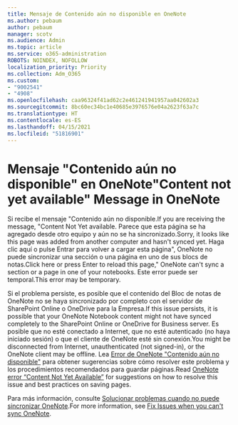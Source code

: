 ```yaml
---
title: Mensaje de Contenido aún no disponible en OneNote
ms.author: pebaum
author: pebaum
manager: scotv
ms.audience: Admin
ms.topic: article
ms.service: o365-administration
ROBOTS: NOINDEX, NOFOLLOW
localization_priority: Priority
ms.collection: Adm_O365
ms.custom:
- "9002541"
- "4908"
ms.openlocfilehash: caa96324f41ad62c2e461241941957aa042602a3
ms.sourcegitcommit: 8bc60ec34bc1e40685e3976576e04a2623f63a7c
ms.translationtype: HT
ms.contentlocale: es-ES
ms.lasthandoff: 04/15/2021
ms.locfileid: "51816901"
---
```

# <a name="content-not-yet-available-message-in-onenote"></a><span data-ttu-id="840f1-102">Mensaje "Contenido aún no disponible" en OneNote</span><span class="sxs-lookup"><span data-stu-id="840f1-102">"Content not yet available" Message in OneNote</span></span>

<span data-ttu-id="840f1-103">Si recibe el mensaje "Contenido aún no disponible.</span><span class="sxs-lookup"><span data-stu-id="840f1-103">If you are receiving the message, "Content Not Yet available.</span></span> <span data-ttu-id="840f1-104">Parece que esta página se ha agregado desde otro equipo y aún no se ha sincronizado.</span><span class="sxs-lookup"><span data-stu-id="840f1-104">Sorry, it looks like this page was added from another computer and hasn't synced yet.</span></span> <span data-ttu-id="840f1-105">Haga clic aquí o pulse Entrar para volver a cargar esta página", OneNote no puede sincronizar una sección o una página en uno de sus blocs de notas.</span><span class="sxs-lookup"><span data-stu-id="840f1-105">Click here or press Enter to reload this page," OneNote can't sync a section or a page in one of your notebooks.</span></span> <span data-ttu-id="840f1-106">Este error puede ser temporal.</span><span class="sxs-lookup"><span data-stu-id="840f1-106">This error may be temporary.</span></span>

<span data-ttu-id="840f1-107">Si el problema persiste, es posible que el contenido del Bloc de notas de OneNote no se haya sincronizado por completo con el servidor de SharePoint Online o OneDrive para la Empresa.</span><span class="sxs-lookup"><span data-stu-id="840f1-107">If this issue persists, it is possible that your OneNote Notebook content might not have synced completely to the SharePoint Online or OneDrive for Business server.</span></span> <span data-ttu-id="840f1-108">Es posible que no esté conectado a Internet, que no esté autenticado (no haya iniciado sesión) o que el cliente de OneNote esté sin conexión.</span><span class="sxs-lookup"><span data-stu-id="840f1-108">You might be disconnected from Internet, unauthenticated (not signed-in), or the OneNote client may be offline.</span></span> <span data-ttu-id="840f1-109">Lea [Error de OneNote "Contenido aún no disponible"](https://docs.microsoft.com/office/troubleshoot/onenote/onenote-error-content-not-yet-available) para obtener sugerencias sobre cómo resolver este problema y los procedimientos recomendados para guardar páginas.</span><span class="sxs-lookup"><span data-stu-id="840f1-109">Read [OneNote error “Content Not Yet Available”](https://docs.microsoft.com/office/troubleshoot/onenote/onenote-error-content-not-yet-available) for suggestions on how to resolve this issue and best practices on saving pages.</span></span>

<span data-ttu-id="840f1-110">Para más información, consulte [Solucionar problemas cuando no puede sincronizar OneNote](https://support.office.com/article/Fix-issues-when-you-can-t-sync-OneNote-299495ef-66d1-448f-90c1-b785a6968d45).</span><span class="sxs-lookup"><span data-stu-id="840f1-110">For more information, see [Fix Issues when you can't sync OneNote](https://support.office.com/article/Fix-issues-when-you-can-t-sync-OneNote-299495ef-66d1-448f-90c1-b785a6968d45).</span></span>
